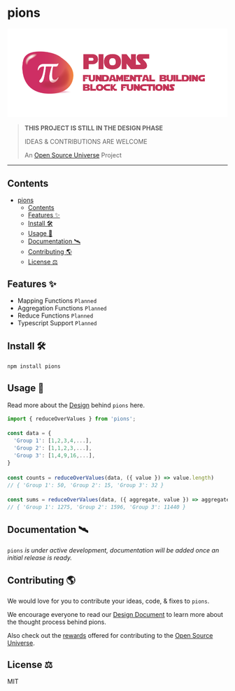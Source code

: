 # pions

![pions — Fundamental Building Block Functions](assets/pions.png)

> **THIS PROJECT IS STILL IN THE DESIGN PHASE**
>
> IDEAS & CONTRIBUTIONS ARE WELCOME
>
> An [Open Source Universe](https://github.com/intellibus/approach) Project

---

## Contents

- [pions](#pions)
  - [Contents](#contents)
  - [Features ✨](#features-)
  - [Install 🛠](#install-)
  - [Usage 🔭](#usage-)
  - [Documentation 🛰](#documentation-)
  - [Contributing 🌎](#contributing-)
  - [License ⚖️](#license-️)

## Features ✨

- Mapping Functions `Planned`
- Aggregation Functions `Planned`
- Reduce Functions `Planned`
- Typescript Support `Planned`

## Install 🛠

```sh
npm install pions
```

## Usage 🔭

Read more about the [Design](https://github.com/intellibus/pions/blob/main/DESIGN.md) behind `pions` here.

```typescript
import { reduceOverValues } from 'pions';

const data = {
  'Group 1': [1,2,3,4,...],
  'Group 2': [1,1,2,3,...],
  'Group 3': [1,4,9,16,...],
}

const counts = reduceOverValues(data, ({ value }) => value.length)
// { 'Group 1': 50, 'Group 2': 15, 'Group 3': 32 }

const sums = reduceOverValues(data, ({ aggregate, value }) => aggregate + value)
// { 'Group 1': 1275, 'Group 2': 1596, 'Group 3': 11440 }
```

## Documentation 🛰

`pions` *is under active development, documentation will be added once an initial release is ready.*

## Contributing 🌎

We would love for you to contribute your ideas, code, & fixes to `pions`.

We encourage everyone to read our [Design Document](https://github.com/intellibus/pions/blob/main/DESIGN.md) to learn more about the thought process behind pions.

Also check out the [rewards](https://github.com/intellibus/approach/blob/main/REWARDS.md) offered for contributing to the [Open Source Universe](https://github.com/intellibus/approach).

## License ⚖️

MIT

